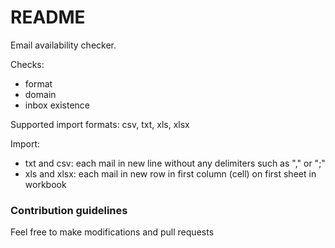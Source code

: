 # README #

Email availability checker.

Checks:
 - format
 - domain
 - inbox existence
 
Supported import formats: csv, txt, xls, xlsx

Import:
 - txt and csv: each mail in new line without any delimiters such as "," or ";"
 - xls and xlsx: each mail in new row in first column (cell) on first sheet in workbook

### Contribution guidelines ###

Feel free to make modifications and pull requests